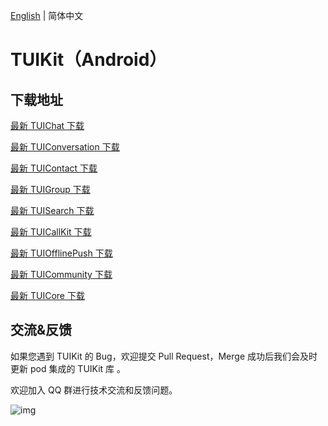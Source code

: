 [English](./README.md) | 简体中文

# TUIKit（Android）

## 下载地址

[最新 TUIChat 下载](https://im.sdk.cloud.tencent.cn/download/tuikit/6.8.3374/android/TUIChat.zip)

[最新 TUIConversation 下载](https://im.sdk.cloud.tencent.cn/download/tuikit/6.8.3374/android/TUIConversation.zip)

[最新 TUIContact 下载](https://im.sdk.cloud.tencent.cn/download/tuikit/6.8.3374/android/TUIContact.zip)

[最新 TUIGroup 下载](https://im.sdk.cloud.tencent.cn/download/tuikit/6.8.3374/android/TUIGroup.zip)

[最新 TUISearch 下载](https://im.sdk.cloud.tencent.cn/download/tuikit/6.8.3374/android/TUISearch.zip)

[最新 TUICallKit 下载](https://im.sdk.cloud.tencent.cn/download/tuikit/6.8.3374/android/TUICallKit.zip)

[最新 TUIOfflinePush 下载](https://im.sdk.cloud.tencent.cn/download/tuikit/6.8.3374/android/TUIOfflinePush.zip)

[最新 TUICommunity 下载](https://im.sdk.cloud.tencent.cn/download/tuikit/6.8.3374/android/TUICommunity.zip)

[最新 TUICore 下载](https://im.sdk.cloud.tencent.cn/download/tuikit/6.8.3374/android/TUICore.zip)

## 交流&反馈

如果您遇到 TUIKit 的 Bug，欢迎提交  Pull Request，Merge 成功后我们会及时更新 pod 集成的 TUIKit 库 。

欢迎加入 QQ 群进行技术交流和反馈问题。

![img]( https://im.sdk.qcloud.com/tools/resource/officialwebsite/pictures/doc_tuikit_qq_group.jpg)